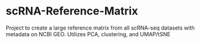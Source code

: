 # scRNA-Reference-Matrix
Project to create a large reference matrix from all scRNA-seq datasets with metadata on NCBI GEO. Utilizes PCA, clustering, and UMAP/tSNE
